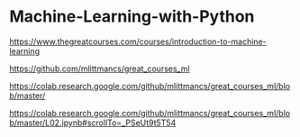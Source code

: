 # Machine-Learning-with-Python
https://www.thegreatcourses.com/courses/introduction-to-machine-learning

https://github.com/mlittmancs/great_courses_ml

https://colab.research.google.com/github/mlittmancs/great_courses_ml/blob/master/

https://colab.research.google.com/github/mlittmancs/great_courses_ml/blob/master/L02.ipynb#scrollTo=_PSeUt9t5T54
